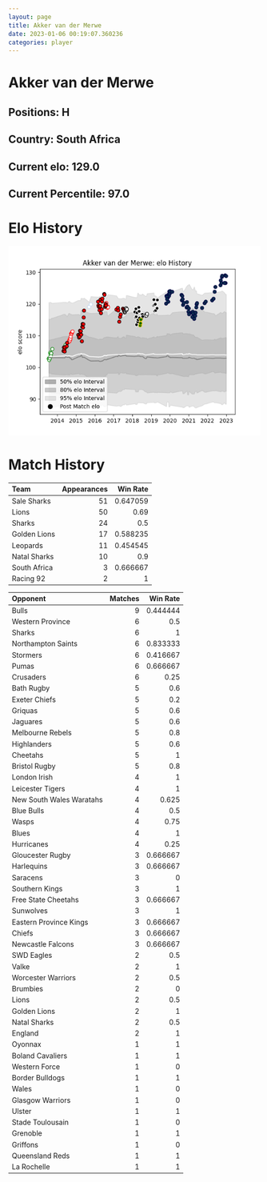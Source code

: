 ```yaml
---  
layout: page  
title: Akker van der Merwe  
date: 2023-01-06 00:19:07.360236  
categories: player  
---
```

# Akker van der Merwe

## Positions: H

## Country: South Africa

## Current elo: 129.0

## Current Percentile: 97.0

# Elo History


![elo history](history_AkkervanderMerwe.png)
# Match History


| Team         |   Appearances |   Win Rate |
|:-------------|--------------:|-----------:|
| Sale Sharks  |            51 |   0.647059 |
| Lions        |            50 |   0.69     |
| Sharks       |            24 |   0.5      |
| Golden Lions |            17 |   0.588235 |
| Leopards     |            11 |   0.454545 |
| Natal Sharks |            10 |   0.9      |
| South Africa |             3 |   0.666667 |
| Racing 92    |             2 |   1        |

| Opponent                 |   Matches |   Win Rate |
|:-------------------------|----------:|-----------:|
| Bulls                    |         9 |   0.444444 |
| Western Province         |         6 |   0.5      |
| Sharks                   |         6 |   1        |
| Northampton Saints       |         6 |   0.833333 |
| Stormers                 |         6 |   0.416667 |
| Pumas                    |         6 |   0.666667 |
| Crusaders                |         6 |   0.25     |
| Bath Rugby               |         5 |   0.6      |
| Exeter Chiefs            |         5 |   0.2      |
| Griquas                  |         5 |   0.6      |
| Jaguares                 |         5 |   0.6      |
| Melbourne Rebels         |         5 |   0.8      |
| Highlanders              |         5 |   0.6      |
| Cheetahs                 |         5 |   1        |
| Bristol Rugby            |         5 |   0.8      |
| London Irish             |         4 |   1        |
| Leicester Tigers         |         4 |   1        |
| New South Wales Waratahs |         4 |   0.625    |
| Blue Bulls               |         4 |   0.5      |
| Wasps                    |         4 |   0.75     |
| Blues                    |         4 |   1        |
| Hurricanes               |         4 |   0.25     |
| Gloucester Rugby         |         3 |   0.666667 |
| Harlequins               |         3 |   0.666667 |
| Saracens                 |         3 |   0        |
| Southern Kings           |         3 |   1        |
| Free State Cheetahs      |         3 |   0.666667 |
| Sunwolves                |         3 |   1        |
| Eastern Province Kings   |         3 |   0.666667 |
| Chiefs                   |         3 |   0.666667 |
| Newcastle Falcons        |         3 |   0.666667 |
| SWD Eagles               |         2 |   0.5      |
| Valke                    |         2 |   1        |
| Worcester Warriors       |         2 |   0.5      |
| Brumbies                 |         2 |   0        |
| Lions                    |         2 |   0.5      |
| Golden Lions             |         2 |   1        |
| Natal Sharks             |         2 |   0.5      |
| England                  |         2 |   1        |
| Oyonnax                  |         1 |   1        |
| Boland Cavaliers         |         1 |   1        |
| Western Force            |         1 |   0        |
| Border Bulldogs          |         1 |   1        |
| Wales                    |         1 |   0        |
| Glasgow Warriors         |         1 |   0        |
| Ulster                   |         1 |   1        |
| Stade Toulousain         |         1 |   0        |
| Grenoble                 |         1 |   1        |
| Griffons                 |         1 |   0        |
| Queensland Reds          |         1 |   1        |
| La Rochelle              |         1 |   1        |
